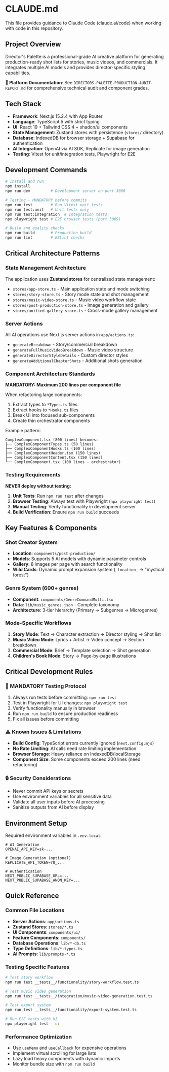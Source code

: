 # CLAUDE.md

This file provides guidance to Claude Code (claude.ai/code) when working with code in this repository.

## Project Overview

Director's Palette is a professional-grade AI creative platform for generating production-ready shot lists for stories, music videos, and commercials. It integrates multiple AI models and provides director-specific styling capabilities.

**📖 Platform Documentation**: See `DIRECTORS-PALETTE-PRODUCTION-AUDIT-REPORT.md` for comprehensive technical audit and component grades.

## Tech Stack

- **Framework**: Next.js 15.2.4 with App Router
- **Language**: TypeScript 5 with strict typing
- **UI**: React 19 + Tailwind CSS 4 + shadcn/ui components
- **State Management**: Zustand stores with persistence (`stores/` directory)
- **Database**: IndexedDB for browser storage + Supabase for authentication
- **AI Integration**: OpenAI via AI SDK, Replicate for image generation
- **Testing**: Vitest for unit/integration tests, Playwright for E2E

## Development Commands

```bash
# Install and run
npm install
npm run dev         # Development server on port 3000

# Testing - MANDATORY before commits
npm run test        # Run Vitest unit tests
npm run test:unit   # Unit tests only
npm run test:integration  # Integration tests
npx playwright test # E2E browser tests (port 3009)

# Build and quality checks
npm run build       # Production build
npm run lint        # ESLint checks
```

## Critical Architecture Patterns

### State Management Architecture

The application uses **Zustand stores** for centralized state management:

- `stores/app-store.ts` - Main application state and mode switching
- `stores/story-store.ts` - Story mode state and shot management
- `stores/music-video-store.ts` - Music video workflow state
- `stores/post-production-store.ts` - Image generation and gallery
- `stores/unified-gallery-store.ts` - Cross-mode gallery management

### Server Actions

All AI operations use Next.js server actions in `app/actions.ts`:
- `generateBreakdown` - Story/commercial breakdown
- `generateFullMusicVideoBreakdown` - Music video structure
- `generateDirectorStyleDetails` - Custom director styles
- `generateAdditionalChapterShots` - Additional shots generation

### Component Architecture Standards

**MANDATORY: Maximum 200 lines per component file**

When refactoring large components:
1. Extract types to `*Types.ts` files
2. Extract hooks to `*Hooks.ts` files
3. Break UI into focused sub-components
4. Create thin orchestrator components

Example pattern:
```
ComplexComponent.tsx (800 lines) becomes:
├── ComplexComponentTypes.ts (50 lines)
├── ComplexComponentHooks.ts (100 lines)
├── ComplexComponentHeader.tsx (150 lines)
├── ComplexComponentContent.tsx (150 lines)
└── ComplexComponent.tsx (100 lines - orchestrator)
```

### Testing Requirements

**NEVER deploy without testing:**

1. **Unit Tests**: Run `npm run test` after changes
2. **Browser Testing**: Always test with Playwright (`npx playwright test`)
3. **Manual Testing**: Verify functionality in development server
4. **Build Verification**: Ensure `npm run build` succeeds

## Key Features & Components

### Shot Creator System
- **Location**: `components/post-production/`
- **Models**: Supports 5 AI models with dynamic parameter controls
- **Gallery**: 8 images per page with search functionality
- **Wild Cards**: Dynamic prompt expansion system (`_location_` → "mystical forest")

### Genre System (600+ genres)
- **Component**: `components/GenreCommandMulti.tsx`
- **Data**: `lib/music_genres.json` - Complete taxonomy
- **Architecture**: 3-tier hierarchy (Primary → Subgenres → Microgenres)

### Mode-Specific Workflows

1. **Story Mode**: Text → Character extraction → Director styling → Shot list
2. **Music Video Mode**: Lyrics + Artist → Video concept → Section breakdown
3. **Commercial Mode**: Brief → Template selection → Shot generation
4. **Children's Book Mode**: Story → Page-by-page illustrations

## Critical Development Rules

### 🚨 MANDATORY Testing Protocol

1. Always run tests before committing: `npm run test`
2. Test in Playwright for UI changes: `npx playwright test`
3. Verify functionality manually in browser
4. Run `npm run build` to ensure production readiness
5. Fix all issues before committing

### ⚠️ Known Issues & Limitations

- **Build Config**: TypeScript errors currently ignored (`next.config.mjs`)
- **No Rate Limiting**: AI calls need rate limiting implementation
- **Browser Storage**: Heavy reliance on IndexedDB/localStorage
- **Component Size**: Some components exceed 200 lines (need refactoring)

### 🔒 Security Considerations

- Never commit API keys or secrets
- Use environment variables for all sensitive data
- Validate all user inputs before AI processing
- Sanitize outputs from AI before display

## Environment Setup

Required environment variables in `.env.local`:
```env
# AI Generation
OPENAI_API_KEY=sk-...

# Image Generation (optional)
REPLICATE_API_TOKEN=r8_...

# Authentication
NEXT_PUBLIC_SUPABASE_URL=...
NEXT_PUBLIC_SUPABASE_ANON_KEY=...
```

## Quick Reference

### Common File Locations
- **Server Actions**: `app/actions.ts`
- **Zustand Stores**: `stores/*.ts`
- **UI Components**: `components/ui/`
- **Feature Components**: `components/`
- **Database Operations**: `lib/*-db.ts`
- **Type Definitions**: `lib/*-types.ts`
- **AI Prompts**: `lib/prompts-*.ts`

### Testing Specific Features
```bash
# Test story workflow
npm run test __tests__/functionality/story-workflow.test.ts

# Test music video generation
npm run test __tests__/integration/music-video-generation.test.ts

# Test export system
npm run test __tests__/functionality/export-system.test.ts

# Run E2E tests with UI
npx playwright test --ui
```

### Performance Optimization

- Use `useMemo` and `useCallback` for expensive operations
- Implement virtual scrolling for large lists
- Lazy load heavy components with dynamic imports
- Monitor bundle size with `npm run build`